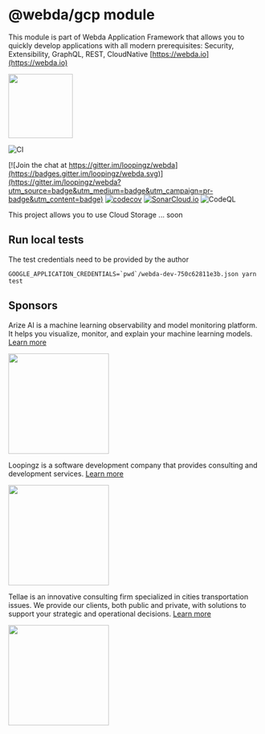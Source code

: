 # @webda/gcp module

This module is part of Webda Application Framework that allows you to quickly develop applications with all modern prerequisites: Security, Extensibility, GraphQL, REST, CloudNative [https://webda.io](https://webda.io)

<img src="https://webda.io/images/webda.svg" width="128" />

![CI](https://github.com/loopingz/webda.io/workflows/CI/badge.svg)

[![Join the chat at https://gitter.im/loopingz/webda](https://badges.gitter.im/loopingz/webda.svg)](https://gitter.im/loopingz/webda?utm_source=badge&utm_medium=badge&utm_campaign=pr-badge&utm_content=badge)
[![codecov](https://codecov.io/gh/loopingz/webda.io/branch/main/graph/badge.svg?token=8N9DNM3K3O)](https://codecov.io/gh/loopingz/webda.io)
[![SonarCloud.io](https://sonarcloud.io/api/project_badges/measure?project=loopingz_webda.io&metric=alert_status)](https://sonarcloud.io/summary/new_code?id=loopingz_webda.io)
![CodeQL](https://github.com/loopingz/webda.io/workflows/CodeQL/badge.svg)

<!-- README_HEADER -->

This project allows you to use Cloud Storage ... soon

## Run local tests

The test credentials need to be provided by the author

```
GOOGLE_APPLICATION_CREDENTIALS=`pwd`/webda-dev-750c62811e3b.json yarn test
```

<!-- README_FOOTER -->
## Sponsors

<!--
Support this project by becoming a sponsor. Your logo will show up here with a link to your website. [Become a sponsor](mailto:sponsor@webda.io)
-->

Arize AI is a machine learning observability and model monitoring platform. It helps you visualize, monitor, and explain your machine learning models. [Learn more](https://arize.com)

[<img src="https://arize.com/hubfs/arize/brand/arize-logomark-1.png" width="200">](https://arize.com)

Loopingz is a software development company that provides consulting and development services. [Learn more](https://loopingz.com)

[<img src="https://loopingz.com/images/logo.png" width="200">](https://loopingz.com)

Tellae is an innovative consulting firm specialized in cities transportation issues. We provide our clients, both public and private, with solutions to support your strategic and operational decisions. [Learn more](https://tellae.fr)

[<img src="https://tellae.fr/" width="200">](https://tellae.fr)
